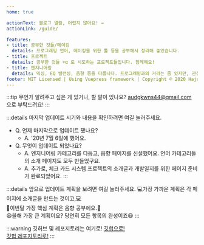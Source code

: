 ```yaml
---
home: true

actionText: 블로그 열람, 어렵지 않아요! →
actionLink: /guide/

features:
- title: 공부한 것들/메이킹
  details: 프로그래밍 언어, 메이킹을 위한 툴 등을 공부해서 정리해 놓았습니다. 
- title: 프로젝트
  details: 공부한 것들 +α 로 시도하는 프로젝트들입니다. 함께해요!
- title: 엔지니어링
  details: 믹싱, EQ 밸런싱, 음향 등을 다룹니다. 프로그래밍과의 거리는 좀 있지만, 관심이 있어요.
footer: MIT Licensed | Using Vuepress framework | Copyright © 2020 HajunMyoung
---  
```


:::tip
무언가 알려주고 싶은 게 있거나, 할 말이 있나요? audgkwns44@gmail.com 으로 부탁드려요!
:::

:::details 마지막 업데이트 시기와 내용을 확인하려면 여길 눌러주세요.
- Q. 언제 마지막으로 업데이트 됐나요?
  - A. '20년 7월 6일에 했어요.  
- Q. 무엇이 업데이트 되었나요?
  - A. 엔지니어링 카테고리를 다듬고, 음향 페이지를 신설했어요. 언어 카테고리들의 소개 페이지도 모두 만들었구요.  
  - A. 추가로, 체크 카드 시스템 프로젝트의 소개글과 개발일지를 위한 페이지 준비가 완료되었어요.
:::

:::details 앞으로 업데이트 계획을 보려면 여길 눌러주세요.
:computer:가장 가까운 계획은 각 페이지에 소개글을 만드는 것이고,:computer:  
:muscle:이번달 가장 핵심 계획은 음향 공부에요.:muscle:  
:satisfied:올해 가장 큰 계획이요? 당연히 모든 항목의 완성이죠:satisfied:
:::

:::warning 깃허브 및 레포지토리는 여기로!
[깃헙으로!](https://github.com/HaJunMyoung)  
[깃헙 레포지토리로!](https://github.com/HaJunMyoung/study_b/)
:::